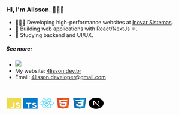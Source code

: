 ### Hi, I'm Alisson. 👨🏻‍💻

- 👨🏻‍💻 Developing high-performance websites at <a href="https://www.inovarsistemas.com/" target="_blank">Inovar Sistemas</a>.
- 🔭 Building web applications with React/NextJs ⚛️.
- 🌱 Studying backend and UI/UX.

##### See more:
* <a href="https://www.linkedin.com/in/alisson777/" target="_blank"><img src="https://img.shields.io/badge/-LinkedIn-%230077B5?style=for-the-badge&logo=linkedin&logoColor=white"></a>
* My website: <a href="https://4lisson.dev.br/en" target="_blank">4lisson.dev.br</a>
* Email: 4lisson.developer@gmail.com

##

<div style="display: inline_block"><br>
  <img align="center" alt="Js" height="30" width="40" src="https://raw.githubusercontent.com/devicons/devicon/master/icons/javascript/javascript-plain.svg">
  <img align="center" alt="Ts" height="30" width="40" src="https://raw.githubusercontent.com/devicons/devicon/master/icons/typescript/typescript-plain.svg">
  <img align="center" alt="React" height="30" width="40" src="https://raw.githubusercontent.com/devicons/devicon/master/icons/react/react-original.svg">
  <img align="center" alt="HTML" height="30" width="40" src="https://raw.githubusercontent.com/devicons/devicon/master/icons/html5/html5-original.svg">
  <img align="center" alt="CSS" height="30" width="40" src="https://raw.githubusercontent.com/devicons/devicon/master/icons/css3/css3-original.svg">
  <img align="center" alt="CSS" height="30" width="40" src="https://raw.githubusercontent.com/devicons/devicon/master/icons/nextjs/nextjs-original.svg">
</div>
